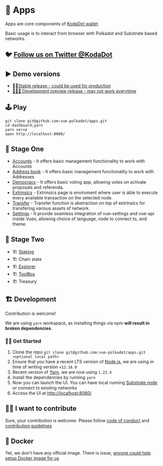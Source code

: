 # 📱 Apps

Apps are core components of [KodaDot wallet](https://twitter.com/KodaDot).

Basic usage is to interact from browser with Polkadot and Substrate based networks.

## 🐦 [Follow us on Twitter @KodaDot](https://twitter.com/KodaDot)

## ▶️ Demo versions
* 👩‍✈️[Stable release - could be used for production](https://kodadot.netlify.app/)
* [🚧👷‍♀️ Development preview release - may not work everytime](https://dev-kodadot.netlify.app/)

## 🕹 Play

```shell
git clone git@github.com:vue-polkadot/apps.git
cd dashboard;yarn
yarn serve
open http://localhost:8080/
```

## 🏦 Stage One
* [Accounts](https://kodadot.netlify.app//#/accounts) - It offers basic management functionality to work with Accounts
* [Address book](https://kodadot.netlify.app//#/addressbook) - It offers basic management functionality to work with Addresses
* [Democracy](https://kodadot.netlify.app//#/democracy) - It offers basic voting app, allowing votes on activate proposals and referenda.
* [Extrinsics](https://kodadot.netlify.app//#/extrinsics) - Extrinsics page is enviroment where user is able to execute every available transaction on the selected node.
* [Transfer](https://kodadot.netlify.app//#/transfer) - Transfer function is abstraction on top of extrinsics for transfering various assets of network.
* [Settings](https://kodadot.netlify.app//#/settings) - It provide seamless integration of vue-settings and vue-api inside Vuex, allowing choice of language, node to connect to, and theme.

## 🏯 Stage Two
* 🏗 [Staking](https://kodadot.netlify.app/#/staking)
* 🏗 Chain state  
* 🏗 [Explorer](https://kodadot.netlify.app/#/explorer)
* 🏗 [ToolBox](https://kodadot.netlify.app/#/toolbox)
* 🏗 Treasury 

## 🏗 Development

Contribution is welcome!

We are using `yarn` workspace, as installing things via npm **will result in broken dependencies.**

### 👷‍♀️ Get Started

1. Clone the repo `git clone git@github.com:vue-polkadot/apps.git <optional local path>`
2. Ensure that you have a recent LTS version of [Node.js](https://nodejs.org/en/), we are using in time of writing version `v12.16.0`
3. Recent version of [Yarn](https://yarnpkg.com/docs/install), we are now using `1.22.4`
4. Install the dependencies by running `yarn`
5. Now you can launch the UI. You can have local running [Substrate node](https://substrate.dev/docs/en/tutorials/start-a-private-network-with-substrate) or connect to existing networks
6. Access the UI at [http://localhost:8080/](http://localhost:8080/)

## 🙋‍♀️ I want to contribute

Sure, your contribution is welcome. Please follow [code of conduct](CODE_OF_CONDUCT.md) and [contribution guidelines](CONTRIBUTING.md)


## 🐳 Docker

Yet, we don't have any official image. 
There is issue, [anyone could help setup Docker image for us](https://github.com/vue-polkadot/apps/issues/51)
